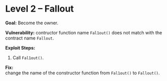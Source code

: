 # Level 2 – Fallout

**Goal:** Become the owner.

**Vulnerability:**
contructor function name `Fal1out()` does not match with the contract name `Fallout`.

**Exploit Steps:**

1. Call `Fal1out()`.

**Fix:**  
change the name of the constructor function from `Fal1out()` to `Fallout()`.
